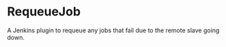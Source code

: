 RequeueJob
==========

A Jenkins plugin to requeue any jobs that fail due to the remote slave going down.